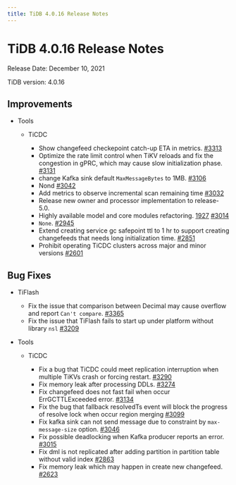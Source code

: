 ```yaml
---
title: TiDB 4.0.16 Release Notes
---
```


# TiDB 4.0.16 Release Notes

Release Date: December 10, 2021

TiDB version: 4.0.16

## Improvements

+ Tools

  + TiCDC

    + Show changefeed checkepoint catch-up ETA in metrics. [#3313](https://github.com/pingcap/ticdc/pull/3313)
    + Optimize the rate limit control when TiKV reloads and fix the congestion in gPRC, which may cause slow initialization phase. [#3131](https://github.com/pingcap/ticdc/pull/3131)
    + change Kafka sink default `MaxMessageBytes` to 1MB. [#3106](https://github.com/pingcap/ticdc/pull/3106)
    + Nond [#3042](https://github.com/pingcap/ticdc/pull/3042)
    + Add metrics to observe incremental scan remaining time [#3032](https://github.com/pingcap/ticdc/pull/3032)
    + Release new owner and processor implementation to release-5.0.
    + Highly available model and core modules refactoring. [1927](https://github.com/pingcap/ticdc/pull/1927) [#3014](https://github.com/pingcap/ticdc/pull/3014)
    + `None`. [#2945](https://github.com/pingcap/ticdc/pull/2945)
    + Extend creating service gc safepoint ttl to 1 hr to support creating changefeeds that needs long initialization time. [#2851](https://github.com/pingcap/ticdc/pull/2851)
    + Prohibit operating TiCDC clusters across major and minor versions [#2601](https://github.com/pingcap/ticdc/pull/2601)

## Bug Fixes

+ TiFlash

  + Fix the issue that comparison between Decimal may cause overflow and report `Can't compare`. [#3365](https://github.com/pingcap/tics/pull/3365)
  + Fix the issue that TiFlash fails to start up under platform without library `nsl` [#3209](https://github.com/pingcap/tics/pull/3209)

+ Tools

  + TiCDC

    + Fix a bug that TiCDC could meet replication interruption when multiple TiKVs crash or forcing restart. [#3290](https://github.com/pingcap/ticdc/pull/3290)
    + Fix memory leak after processing DDLs. [#3274](https://github.com/pingcap/ticdc/pull/3274)
    + Fix changefeed does not fast fail when occur ErrGCTTLExceeded error. [#3134](https://github.com/pingcap/ticdc/pull/3134)
    + Fix the bug that fallback resolvedTs event  will block the progress of resolve lock when occur region merging [#3099](https://github.com/pingcap/ticdc/pull/3099)
    + Fix kafka sink can not send message due to constraint by `max-message-size` option. [#3046](https://github.com/pingcap/ticdc/pull/3046)
    + Fix possible deadlocking when Kafka producer reports an error. [#3015](https://github.com/pingcap/ticdc/pull/3015)
    + Fix dml is not replicated after adding partition in partition table without valid index [#2863](https://github.com/pingcap/ticdc/pull/2863)
    + Fix memory leak which may happen in create new changefeed. [#2623](https://github.com/pingcap/ticdc/pull/2623)